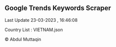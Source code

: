

## Google Trends Keywords Scraper 
 
Last Update 23-03-2023 , 16:46:08

Country List :
VIETNAM.json



© Abdul Muttaqin 
